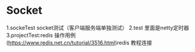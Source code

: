 # Socket
1.sockeTest socket测试（客户端服务端单独测试）
2.test 里面是netty定时器
3.projectTest:redis 操作用例(https://www.redis.net.cn/tutorial/3516.html)redis 教程连接
